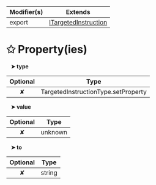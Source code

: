 | Modifier(s)                            | Extends                                    |
|----------------------------------------|--------------------------------------------|
| export | [ITargetedInstruction](/runtime/variable/definitions/itargetedinstruction.md) |

# &#10025; Property(ies)

&nbsp;&nbsp; **&#10148; type**

| Optional                           | Type                         |
|:----------------------------------:|------------------------------|
| ✘ | TargetedInstructionType.setProperty |

&nbsp;&nbsp; **&#10148; value**

| Optional                           | Type                         |
|:----------------------------------:|------------------------------|
| ✘ | unknown |

&nbsp;&nbsp; **&#10148; to**

| Optional                           | Type                         |
|:----------------------------------:|------------------------------|
| ✘ | string |